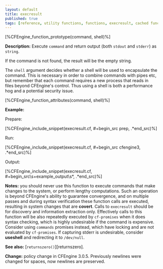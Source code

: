 ```yaml
---
layout: default
title: execresult
published: true
tags: [reference, utility functions, functions, execresult, cached function]
---
```


[%CFEngine_function_prototype(command, shell)%]

**Description:** Execute `command` and return output (both `stdout` and `stderr`) as `string`.

If the command is not found, the result will be the empty string.

The `shell` argument decides whether a shell will be used to encapsulate the
command. This is necessary in order to combine commands with pipes etc, but
remember that each command requires a new process that reads in files beyond
CFEngine's control. Thus using a shell is both a performance hog and a
potential security issue.

[%CFEngine_function_attributes(command, shell)%]

**Example:**

Prepare:

[%CFEngine_include_snippet(execresult.cf, #\+begin_src prep, .*end_src)%]

Run:

[%CFEngine_include_snippet(execresult.cf, #\+begin_src cfengine3, .*end_src)%]

Output:

[%CFEngine_include_snippet(execresult.cf, #\+begin_src\s+example_output\s*, .*end_src)%]

**Notes:** you should never use this function to execute commands that
make changes to the system, or perform lengthy computations. Such an
operation is beyond CFEngine's ability to guarantee convergence, and
on multiple passes and during syntax verification these function calls
are executed, resulting in system changes that are **covert**. Calls
to `execresult` should be for discovery and information extraction
only.  Effectively calls to this function will be also repeatedly
executed by `cf-promises` when it does syntax checking, which is
highly undesirable if the command is expensive.  Consider using
`commands` promises instead, which have locking and are not evaluated
by `cf-promises`. If capturing stderr is undesirable, consider **useshell** and
redirecting it to `/dev/null`.

**See also:** [`returnszero()`][returnszero].

**Change:** policy change in CFEngine 3.0.5. Previously newlines were
changed for spaces, now newlines are preserved.
